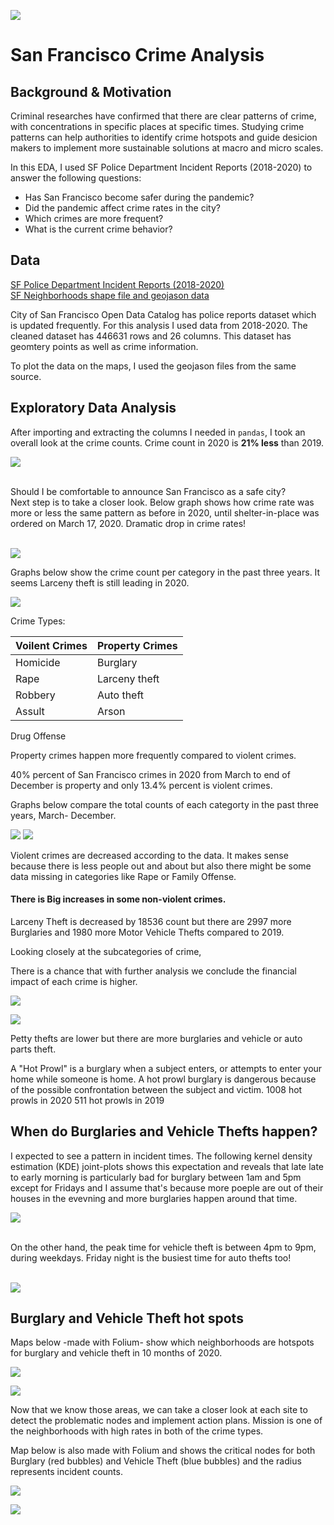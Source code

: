 ![](images/1.jpeg)

# San Francisco Crime Analysis

## Background & Motivation

Criminal researches have confirmed that there are clear patterns of crime, with concentrations in specific places at specific times. Studying crime patterns can help authorities to identify crime hotspots and guide desicion makers to implement more sustainable solutions at macro and micro scales.

In this EDA, I used SF Police Department Incident Reports (2018-2020) to answer the following questions:

- Has San Francisco become safer during the pandemic? 
- Did the pandemic affect crime rates in the city?
- Which crimes are more frequent?
- What is the current crime behavior?

## Data
[SF Police Department Incident Reports (2018-2020)](https://data.sfgov.org/Public-Safety/Police-Department-Incident-Reports-2018-to-Present/wg3w-h783) <br>
[SF Neighborhoods shape file and geojason data](https://data.sfgov.org/Geographic-Locations-and-Boundaries/Analysis-Neighborhoods/p5b7-5n3h)

City of San Francisco Open Data Catalog has police reports dataset which is updated frequently. For this analysis I used data from 2018-2020. The cleaned dataset has 446631 rows and 26 columns. This dataset has geomtery points as well as crime information. 

To plot the data on the maps, I used the geojason files from the same source.

## Exploratory Data Analysis
After importing and extracting the columns I needed in `pandas`, I took an overall look at the crime counts. Crime count in 2020 is **21% less** than 2019.

![](images/total_counts.png)

<br>Should I be comfortable to announce San Francisco as a safe city?
<br>Next step is to take a closer look. Below graph shows how crime rate was more or less the same pattern as before in 2020, until shelter-in-place was ordered on March 17, 2020. 
Dramatic drop in crime rates!
<br> 
<br> 

![](images/monthly.png)

Graphs below show the crime count per category in the past three years. It seems Larceny theft is still leading in 2020.

![](images/cat_per_year.png)


Crime Types:

Voilent Crimes |Property Crimes
 ---|---
Homicide| Burglary
Rape| Larceny theft
Robbery | Auto theft
Assult |Arson
Drug Offense




Property crimes happen more frequently compared to violent crimes. 

40% percent of San Francisco crimes in 2020 from March to end of December is property and only 13.4% percent is violent crimes.

Graphs below compare the total counts of each categorty in the past three years, March- December.

![](images/viol_comp.png)
![](images/property_comp.png)


Violent crimes are decreased according to the data. It makes sense because there is less people out and about but also there might be some data missing in categories like Rape or Family Offense.

#### There is Big increases in some non-violent crimes. 
Larceny Theft is decreased by 18536 count but there are 2997 more Burglaries and 1980 more Motor Vehicle Thefts compared to 2019.

Looking closely at the subcategories of crime, 

There is a chance that with further analysis we conclude the financial impact of each crime is higher.


![](images/sub_prop.png)

![](images/sub_viol.png)


Petty thefts are lower but there are more burglaries and vehicle or auto parts theft.

A "Hot Prowl" is a burglary when a subject enters, or attempts to enter your home while someone is home. A hot prowl burglary is dangerous because of the possible confrontation between the subject and victim.
1008 hot prowls in 2020
511 hot prowls in 2019


## When do Burglaries and Vehicle Thefts happen?
I expected to see a pattern in incident times.
The following kernel density estimation (KDE) joint-plots shows this expectation and reveals that late late to early morning is particularly bad for burglary between 1am and 5pm except for Fridays and I assume that's because more poeple are out of their houses in the evevning and more burglaries happen around that time. 


![](images/burg.png)


<br> On the other hand, the peak time for vehicle theft is between 4pm to 9pm, during weekdays. Friday night is the busiest time for auto thefts too! <br>
<br>

![](images/vtheft.png)

## Burglary and Vehicle Theft hot spots
Maps below -made with Folium- show which neighborhoods are hotspots for burglary and vehicle theft in 10 months of 2020. 

![](images/hood-burg.png)

![](images/hood-vtheft.png)

Now that we know those areas, we can take a closer look at each site to detect the problematic nodes and implement action plans. 
Mission is one of the neighborhoods with high rates in both of the crime types.

Map below is also made with Folium and shows the critical nodes for both Burglary (red bubbles) and Vehicle Theft (blue bubbles) and the radius represents incident counts.


![](images/mission.png)



![](images/choropleth.html')

